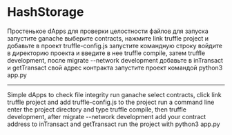 # HashStorage
Простенькое dApps для проверки целостности файлов 
для запуска запустите ganache выберите contracts, нажмите link truffle project и добавьте в проект truffle-config.js
запустите командную строку войдите в директорию проекта и введите в нее truffle compile, затем truffle development, после migrate --network development
добавьте в inTransact и getTransact свой адрес контракта 
запустите проект командой python3 app.py


-------------------------------------------------------------------


Simple dApps to check file integrity
run ganache select contracts, click link truffle project and add truffle-config.js to the project
run a command line enter the project directory and type truffle compile, then truffle development, after migrate --network development
add your contract address to inTransact and getTransact
run the project with python3 app.py


